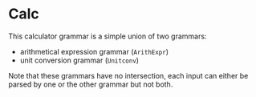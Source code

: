 Calc
====

This calculator grammar is a simple union of two grammars:

  * arithmetical expression grammar (`ArithExpr`)
  * unit conversion grammar (`Unitconv`)

Note that these grammars have no intersection, each input can either
be parsed by one or the other grammar but not both.
